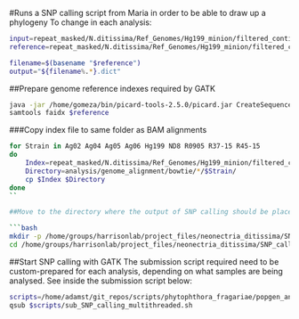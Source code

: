 #Runs a SNP calling script from Maria in order to be able to draw up a phylogeny
To change in each analysis:

```bash
input=repeat_masked/N.ditissima/Ref_Genomes/Hg199_minion/filtered_contigs
reference=repeat_masked/N.ditissima/Ref_Genomes/Hg199_minion/filtered_contigs/N.ditissima_contigs_unmasked.fa

filename=$(basename "$reference")
output="${filename%.*}.dict"
```

##Prepare genome reference indexes required by GATK

```bash
java -jar /home/gomeza/bin/picard-tools-2.5.0/picard.jar CreateSequenceDictionary R=$reference O=$input/$output
samtools faidx $reference
```

###Copy index file to same folder as BAM alignments

```bash
for Strain in Ag02 Ag04 Ag05 Ag06 Hg199 ND8 R0905 R37-15 R45-15
do
    Index=repeat_masked/N.ditissima/Ref_Genomes/Hg199_minion/filtered_contigs/N.ditissima_contigs_unmasked.fa.fai
    Directory=analysis/genome_alignment/bowtie/*/$Strain/
    cp $Index $Directory
done
``

##Move to the directory where the output of SNP calling should be placed

```bash
mkdir -p /home/groups/harrisonlab/project_files/neonectria_ditissima/SNP_calling
cd /home/groups/harrisonlab/project_files/neonectria_ditissima/SNP_calling
```

##Start SNP calling with GATK
The submission script required need to be custom-prepared for each analysis, depending on what samples are being analysed.
See inside the submission script below:

```bash
scripts=/home/adamst/git_repos/scripts/phytophthora_fragariae/popgen_analysis
qsub $scripts/sub_SNP_calling_multithreaded.sh
```
